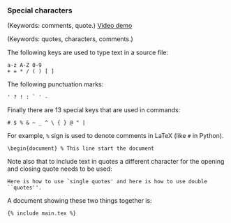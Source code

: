 ### Special characters

(Keywords: comments, quote.)
[Video demo](https://www.youtube.com/watch?v=dHnvAl_xzeU)

(Keywords: quotes, characters, comments.)

The following keys are used to type text in a source file:

```language-latex
a-z A-Z 0-9
+ = * / ( ) [ ]
```

The following punctuation marks:

```language-latex
' ? ! : ` ' -
```

Finally there are 13 special keys that are used in commands:

```language-latex
# $ % & ~ _ ^ \ { } @ " |
```

For example, `%` sign is used to denote comments in LaTeX (like `#` in Python).

```language-latex
\begin{document} % This line start the document
```

Note also that to include text in quotes a different character for the opening
and closing quote needs to be used:

```language-latex
Here is how to use `single quotes' and here is how to use double ``quotes''.
```

A document showing these two things together is:

```language-latex
{% include main.tex %}
```
